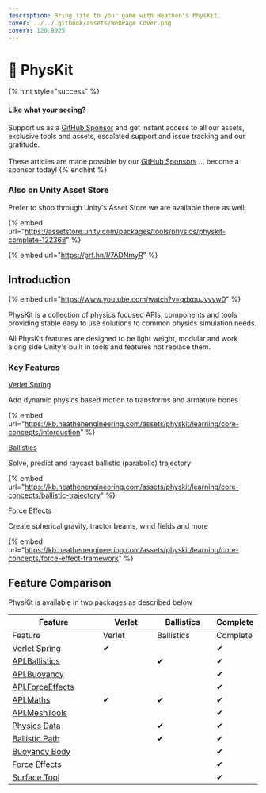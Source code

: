 ```yaml
---
description: Bring life to your game with Heathen's PhysKit.
cover: ../../.gitbook/assets/WebPage Cover.png
coverY: 120.8925
---
```


# 🚀 PhysKit

{% hint style="success" %}
#### Like what your seeing?

Support us as a [GitHub Sponsor](../../become-a-sponsor/) and get instant access to all our assets, exclusive tools and assets, escalated support and issue tracking and our gratitude.\
\
These articles are made possible by our [GitHub Sponsors](../../become-a-sponsor/) ... become a sponsor today!
{% endhint %}

### Also on Unity Asset Store

Prefer to shop through Unity's Asset Store we are available there as well.

{% embed url="https://assetstore.unity.com/packages/tools/physics/physkit-complete-122368" %}

{% embed url="https://prf.hn/l/7ADNmyR" %}

## Introduction

{% embed url="https://www.youtube.com/watch?v=qdxouJvvyw0" %}

PhysKit is a collection of physics focused APIs, components and tools providing stable easy to use solutions to common physics simulation needs.

All PhysKit features are designed to be light weight, modular and work along side Unity's built in tools and features not replace them.

### Key Features

[Verlet Spring](core-concepts/intorduction.md)

Add dynamic physics based motion to transforms and armature bones

{% embed url="https://kb.heathenengineering.com/assets/physkit/learning/core-concepts/intorduction" %}

[Ballistics](core-concepts/ballistic-trajectory.md)

Solve, predict and raycast ballistic (parabolic) trajectory

{% embed url="https://kb.heathenengineering.com/assets/physkit/learning/core-concepts/ballistic-trajectory" %}

[Force Effects](core-concepts/force-effect-framework.md)

Create spherical gravity, tractor beams, wind fields and more

{% embed url="https://kb.heathenengineering.com/assets/physkit/learning/core-concepts/force-effect-framework" %}

## Feature Comparison

PhysKit is available in two packages as described below

<table data-header-hidden><thead><tr><th width="218.202216066482">Feature</th><th width="150">Verlet</th><th width="145">Ballistics</th><th>Complete</th></tr></thead><tbody><tr><td>Feature</td><td>Verlet</td><td>Ballistics</td><td>Complete</td></tr><tr><td><a href="components/verlet-spring.md">Verlet Spring</a></td><td>✔</td><td></td><td>✔</td></tr><tr><td><a href="api/ballistics.md">API.Ballistics</a></td><td></td><td>✔</td><td>✔</td></tr><tr><td><a href="api/buoyancy.md">API.Buoyancy</a></td><td></td><td></td><td>✔</td></tr><tr><td><a href="api/force-effects.md">API.ForceEffects</a></td><td></td><td></td><td>✔</td></tr><tr><td><a href="api/maths.md">API.Maths</a></td><td>✔</td><td>✔</td><td>✔</td></tr><tr><td><a href="api/mesh-tools.md">API.MeshTools</a></td><td></td><td></td><td>✔</td></tr><tr><td><a href="components/physics-data.md">Physics Data</a></td><td></td><td>✔</td><td>✔</td></tr><tr><td><a href="components/ballistic-path-line-render.md">Ballistic Path</a></td><td></td><td>✔</td><td>✔</td></tr><tr><td><a href="components/buoyant-body.md">Buoyancy Body</a></td><td></td><td></td><td>✔</td></tr><tr><td><a href="objects/force-effect/">Force Effects</a></td><td></td><td></td><td>✔</td></tr><tr><td><a href="components/surface-tool.md">Surface Tool</a></td><td></td><td></td><td>✔</td></tr></tbody></table>



